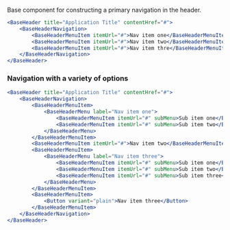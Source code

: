 Base component for constructing a primary navigation in the header.

<!-- prettier-ignore-start -->
```jsx
<BaseHeader title="Application Title" contentHref="#">
    <BaseHeaderNavigation>
        <BaseHeaderMenuItem itemUrl="#">Nav item one</BaseHeaderMenuItem>
        <BaseHeaderMenuItem itemUrl="#">Nav item two</BaseHeaderMenuItem>
        <BaseHeaderMenuItem itemUrl="#">Nav item thre</BaseHeaderMenuItem>
    </BaseHeaderNavigation>
</BaseHeader>
```
<!-- prettier-ignore-end -->

### Navigation with a variety of options

<!-- prettier-ignore-start -->
```jsx
<BaseHeader title="Application Title" contentHref="#">
    <BaseHeaderNavigation>
        <BaseHeaderMenuItem>
            <BaseHeaderMenu label="Nav item one">
                <BaseHeaderMenuItem itemUrl="#" subMenu>Sub item one</BaseHeaderMenuItem>
                <BaseHeaderMenuItem itemUrl="#" subMenu>Sub item two</BaseHeaderMenuItem>
            </BaseHeaderMenu>
        </BaseHeaderMenuItem>
        <BaseHeaderMenuItem itemUrl="#">Nav item two</BaseHeaderMenuItem>
        <BaseHeaderMenuItem>
            <BaseHeaderMenu label="Nav item three">
                <BaseHeaderMenuItem itemUrl="#" subMenu>Sub item one</BaseHeaderMenuItem>
                <BaseHeaderMenuItem itemUrl="#" subMenu>Sub item two</BaseHeaderMenuItem>
                <BaseHeaderMenuItem itemUrl="#" subMenu>Sub item three</BaseHeaderMenuItem>
            </BaseHeaderMenu>
        </BaseHeaderMenuItem>
        <BaseHeaderMenuItem>
            <Button variant="plain">Nav item three</Button>
        </BaseHeaderMenuItem>
    </BaseHeaderNavigation>
</BaseHeader>
```
<!-- prettier-ignore-end -->
